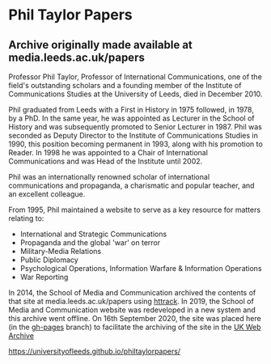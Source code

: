 # Phil Taylor Papers

## Archive originally made available at media.leeds.ac.uk/papers

Professor Phil Taylor, Professor of International Communications, one of the field's outstanding scholars and a founding member of the Institute of Communications Studies at the University of Leeds, died in December 2010.

Phil graduated from Leeds with a First in History in 1975 followed, in 1978, by a PhD. In the same year, he was appointed as Lecturer in the School of History and was subsequently promoted to Senior Lecturer in 1987. Phil was seconded as Deputy Director to the Institute of Communications Studies in 1990, this position becoming permanent in 1993, along with his promotion to Reader. In 1998 he was appointed to a Chair of International Communications and was Head of the Institute until 2002.

Phil was an internationally renowned scholar of international communications and propaganda, a charismatic and popular teacher, and an excellent colleague.

From 1995, Phil maintained a website to serve as a key resource for matters relating to:

* International and Strategic Communications
* Propaganda and the global 'war' on terror
* Military-Media Relations
* Public Diplomacy
* Psychological Operations, Information Warfare & Information Operations
* War Reporting

In 2014, the School of Media and Communication archived the contents of that site at media.leeds.ac.uk/papers using [httrack](https://www.httrack.com/). In 2019, the School of Media and Communication website was redeveloped in a new system and this archive went offline. On 16th September 2020, the site was placed here (in the [gh-pages](https://github.com/universityofleeds/philtaylorpapers/tree/gh-pages) branch) to facilitate the archiving of the site in the [UK Web Archive](https://www.webarchive.org.uk/)

https://universityofleeds.github.io/philtaylorpapers/
